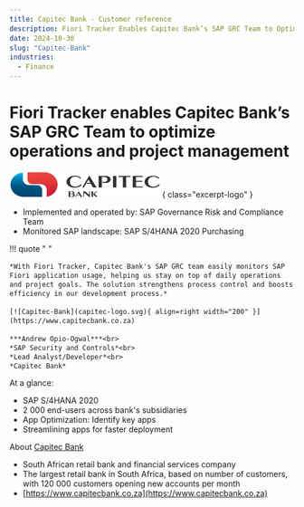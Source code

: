 ```yaml
---
title: Capitec Bank - Customer reference
description: Fiori Tracker Enables Capitec Bank’s SAP GRC Team to Optimize Operations and Project Management
date: 2024-10-30
slug: "Capitec-Bank"
industries:
  - Finance
---
```

# Fiori Tracker enables Capitec Bank’s SAP GRC Team to optimize operations and project management

[![Maersk](capitec-logo.svg)](https://www.capitecbank.co.za)
{ class="excerpt-logo" }

- Implemented and operated by: SAP Governance Risk and Compliance Team<br>
- Monitored SAP landscape:  SAP S/4HANA 2020 Purchasing<br>
<!-- more -->

!!! quote " "

    *With Fiori Tracker, Capitec Bank's SAP GRC team easily monitors SAP Fiori application usage, helping us stay on top of daily operations and project goals. The solution strengthens process control and boosts efficiency in our development process.*

    [![Capitec-Bank](capitec-logo.svg){ align=right width="200" }](https://www.capitecbank.co.za)

    ***Andrew Opio-Ogwal***<br>
    *SAP Security and Controls*<br>
    *Lead Analyst/Developer*<br>
    *Capitec Bank* 


At a glance: 

- SAP S/4HANA 2020 
- 2 000 end-users across bank's subsidiaries
- App Optimization: Identify key apps
- Streamlining apps for faster deployment

About [Capitec Bank](https://www.capitecbank.co.za)

- South African retail bank and financial services company
- The largest retail bank in South Africa, based on number of customers, with 120 000 customers opening new accounts per month
- [https://www.capitecbank.co.za](https://www.capitecbank.co.za)



 